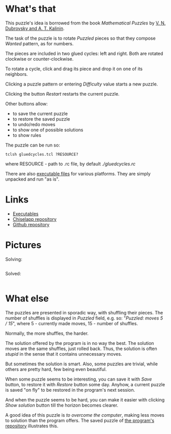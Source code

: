 # What's that

This puzzle's idea is borrowed from the book *Mathematical Puzzles* by [V. N. Dubrovsky and A. T. Kalinin](https://www.ejmste.com/article/puzzles-as-a-didactic-tool-for-development-of-mathematical-abilities-of-junior-schoolchildren-in-5558).

The task of the puzzle is to rotate *Puzzled* pieces so that they compose *Wanted* pattern, as for numbers.

The pieces are included in two glued cycles: left and right. Both are rotated clockwise or counter-clockwise.

To rotate a cycle, click and drag its piece and drop it on one of its neighbors.

Clicking a puzzle pattern or entering *Difficulty* value starts a new puzzle.

Clicking the button *Restart* restarts the current puzzle.

Other buttons allow:

   * to save the current puzzle
   * to restore the saved puzzle
   * to undo/redo moves
   * to show one of possible solutions
   * to show rules

The puzzle can be run so:

    tclsh gluedcycles.tcl ?RESOURCE?

where RESOURCE - path to .rc file, by default *./gluedcycles.rc*

There are also [executable files](https://github.com/aplsimple/SamLoyd/releases/tag/executables-v1.0) for various platforms. They are simply unpacked and run "as is".


# Links

   * [Executables](https://github.com/aplsimple/SamLoyd/releases/tag/executables-v1.0)
   * [Chiselapp repository](http://chiselapp.com/user/aplsimple/repository/SamLoyd/index)
   * [Github repository](https://github.com/aplsimple/SamLoyd)


# Pictures

Solving:

<img src="https://github.com/aplsimple/SamLoyd/releases/download/SamLoyd-0.0.1/gluedcycles1.png" class="media" alt="">

Solved:

<img src="https://github.com/aplsimple/SamLoyd/releases/download/SamLoyd-0.0.1/gluedcycles2.png" class="media" alt="">


# What else

The puzzles are presented in sporadic way, with shuffling their pieces. The number of shuffles is displayed in *Puzzled* field, e.g. so: "*Puzzled: moves 5 / 15*", where 5 - currently made moves, 15 - number of shuffles.

Normally, the more shuffles, the harder.

The solution offered by the program is in no way the best. The solution moves are the same shuffles, just rolled back. Thus, the solution is often *stupid* in the sense that it contains unnecessary moves.

But sometimes the solution is smart. Also, some puzzles are trivial, while others are pretty hard, few being even beautiful.

When some puzzle seems to be interesting, you can save it with *Save* button, to restore it with *Restore* button some day. Anyhow, a current puzzle is saved "on fly" to be restored in the program's next session.

And when the puzzle seems to be hard, you can make it easier with clicking *Show solution* button till the horizon becomes clearer.

A good idea of this puzzle is *to overcome the computer*, making less moves to solution than the program offers. The saved puzzle of [the program's repository](http://chiselapp.com/user/aplsimple/repository/SamLoyd/download) illustrates this.
